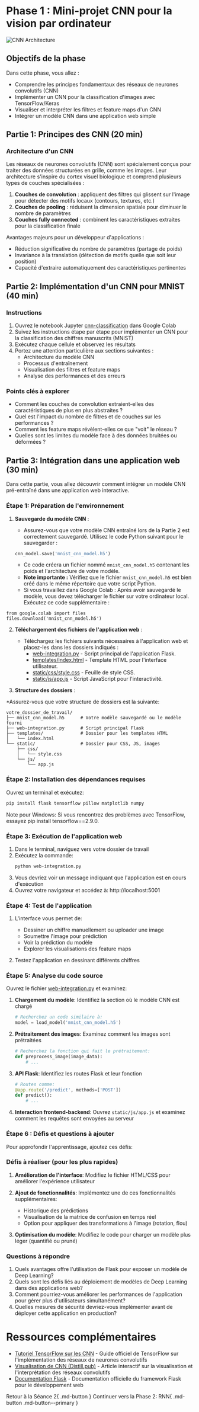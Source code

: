 # Phase 1 : Mini-projet CNN pour la vision par ordinateur

![CNN Architecture](https://images.unsplash.com/photo-1507146153580-69a1fe6d8aa1?auto=format&fit=crop&q=80&w=1000&h=300)

## Objectifs de la phase

Dans cette phase, vous allez :

- Comprendre les principes fondamentaux des réseaux de neurones convolutifs (CNN)
- Implémenter un CNN pour la classification d'images avec TensorFlow/Keras
- Visualiser et interpréter les filtres et feature maps d'un CNN
- Intégrer un modèle CNN dans une application web simple

## Partie 1: Principes des CNN (20 min)

### Architecture d'un CNN

Les réseaux de neurones convolutifs (CNN) sont spécialement conçus pour traiter des données structurées en grille, comme les images. Leur architecture s'inspire du cortex visuel biologique et comprend plusieurs types de couches spécialisées :

1. **Couches de convolution** : appliquent des filtres qui glissent sur l'image pour détecter des motifs locaux (contours, textures, etc.)
2. **Couches de pooling** : réduisent la dimension spatiale pour diminuer le nombre de paramètres
3. **Couches fully connected** : combinent les caractéristiques extraites pour la classification finale

Avantages majeurs pour un développeur d'applications :

- Réduction significative du nombre de paramètres (partage de poids)
- Invariance à la translation (détection de motifs quelle que soit leur position)
- Capacité d'extraire automatiquement des caractéristiques pertinentes

## Partie 2: Implémentation d'un CNN pour MNIST (40 min)

### Instructions

1. Ouvrez le notebook Jupyter [cnn-classification](ressources/cnn-classification.md) dans Google Colab
2. Suivez les instructions étape par étape pour implémenter un CNN pour la classification des chiffres manuscrits (MNIST)
3. Exécutez chaque cellule et observez les résultats
4. Portez une attention particulière aux sections suivantes :
   - Architecture du modèle CNN
   - Processus d'entraînement
   - Visualisation des filtres et feature maps
   - Analyse des performances et des erreurs

### Points clés à explorer

- Comment les couches de convolution extraient-elles des caractéristiques de plus en plus abstraites ?
- Quel est l'impact du nombre de filtres et de couches sur les performances ?
- Comment les feature maps révèlent-elles ce que "voit" le réseau ?
- Quelles sont les limites du modèle face à des données bruitées ou déformées ?

## Partie 3: Intégration dans une application web (30 min)

Dans cette partie, vous allez découvrir comment intégrer un modèle CNN pré-entraîné dans une application web interactive.

### Étape 1: Préparation de l'environnement

1.  **Sauvegarde du modèle CNN** :
    * Assurez-vous que votre modèle CNN entraîné lors de la Partie 2 est correctement sauvegardé. Utilisez le code Python suivant pour le sauvegarder :

    ```python
    cnn_model.save('mnist_cnn_model.h5')
    ```

    * Ce code créera un fichier nommé `mnist_cnn_model.h5` contenant les poids et l'architecture de votre modèle.
    * **Note importante :** Vérifiez que le fichier `mnist_cnn_model.h5` est bien créé dans le même répertoire que votre script Python.
    * Si vous travaillez dans Google Colab : Après avoir sauvegardé le modèle, vous devez télécharger le fichier sur votre ordinateur local. Exécutez ce code supplémentaire :
```
from google.colab import files
files.download('mnist_cnn_model.h5')
```


2.  **Téléchargement des fichiers de l'application web** :
    * Téléchargez les fichiers suivants nécessaires à l'application web et placez-les dans les dossiers indiqués :
        * [web-integration.py](code-app-web/web-integration.py) - Script principal de l'application Flask.
        * [templates/index.html](code-app-web/index.html) - Template HTML pour l'interface utilisateur.
        * [static/css/style.css](code-app-web/style.css) - Feuille de style CSS.
        * [static/js/app.js](code-app-web/app.js) - Script JavaScript pour l'interactivité.

3.  **Structure des dossiers** :

   *Assurez-vous que votre structure de dossiers est la suivante:
   
   ```
   votre_dossier_de_travail/
   ├── mnist_cnn_model.h5      # Votre modèle sauvegardé ou le modèle fourni
   ├── web-integration.py      # Script principal Flask
   ├── templates/              # Dossier pour les templates HTML
   │   └── index.html
   └── static/                 # Dossier pour CSS, JS, images
       ├── css/
       │   └── style.css
       └── js/
           └── app.js
   ```

### Étape 2: Installation des dépendances requises

Ouvrez un terminal et exécutez:

```bash
pip install flask tensorflow pillow matplotlib numpy
```
Note pour Windows: Si vous rencontrez des problèmes avec TensorFlow, essayez pip install tensorflow==2.9.0.
### Étape 3: Exécution de l'application web

1. Dans le terminal, naviguez vers votre dossier de travail
2. Exécutez la commande:
   ```bash
   python web-integration.py
   ```
3. Vous devriez voir un message indiquant que l'application est en cours d'exécution
4. Ouvrez votre navigateur et accédez à: http://localhost:5001

### Étape 4: Test de l'application

1. L'interface vous permet de:
   - Dessiner un chiffre manuellement ou uploader une image
   - Soumettre l'image pour prédiction
   - Voir la prédiction du modèle
   - Explorer les visualisations des feature maps

2. Testez l'application en dessinant différents chiffres

### Étape 5: Analyse du code source

Ouvrez le fichier [web-integration.py](../ressources/code/web-integration.py) et examinez:

1. **Chargement du modèle**: Identifiez la section où le modèle CNN est chargé
   ```python
   # Recherchez un code similaire à:
   model = load_model('mnist_cnn_model.h5')
   ```

2. **Prétraitement des images**: Examinez comment les images sont prétraitées
   ```python
   # Recherchez la fonction qui fait le prétraitement:
   def preprocess_image(image_data):
       # ...
   ```

3. **API Flask**: Identifiez les routes Flask et leur fonction
   ```python
   # Routes comme:
   @app.route('/predict', methods=['POST'])
   def predict():
       # ...
   ```

4. **Interaction frontend-backend**: Ouvrez `static/js/app.js` et examinez comment les requêtes sont envoyées au serveur
  
### Étape 6 : Défis et questions à ajouter

Pour approfondir l'apprentissage, ajoutez ces défis:

### Défis à réaliser (pour les plus rapides)

1. **Amélioration de l'interface**: Modifiez le fichier HTML/CSS pour améliorer l'expérience utilisateur
   
2. **Ajout de fonctionnalités**: Implémentez une de ces fonctionnalités supplémentaires:
   - Historique des prédictions
   - Visualisation de la matrice de confusion en temps réel
   - Option pour appliquer des transformations à l'image (rotation, flou)
   
3. **Optimisation du modèle**: Modifiez le code pour charger un modèle plus léger (quantifié ou pruné)

### Questions à répondre

1. Quels avantages offre l'utilisation de Flask pour exposer un modèle de Deep Learning?
2. Quels sont les défis liés au déploiement de modèles de Deep Learning dans des applications web?
3. Comment pourriez-vous améliorer les performances de l'application pour gérer plus d'utilisateurs simultanément?
4. Quelles mesures de sécurité devriez-vous implémenter avant de déployer cette application en production?


# Ressources complémentaires

- [Tutoriel TensorFlow sur les CNN](https://www.tensorflow.org/tutorials/images/cnn) - Guide officiel de TensorFlow sur l'implémentation des réseaux de neurones convolutifs
- [Visualisation de CNN (Distill.pub)](https://distill.pub/2017/feature-visualization/) - Article interactif sur la visualisation et l'interprétation des réseaux convolutifs
- [Documentation Flask](https://flask.palletsprojects.com/en/2.3.x/) - Documentation officielle du framework Flask pour le développement web


Retour à la Séance 2{ .md-button }
Continuer vers la Phase 2: RNN{ .md-button .md-button--primary }